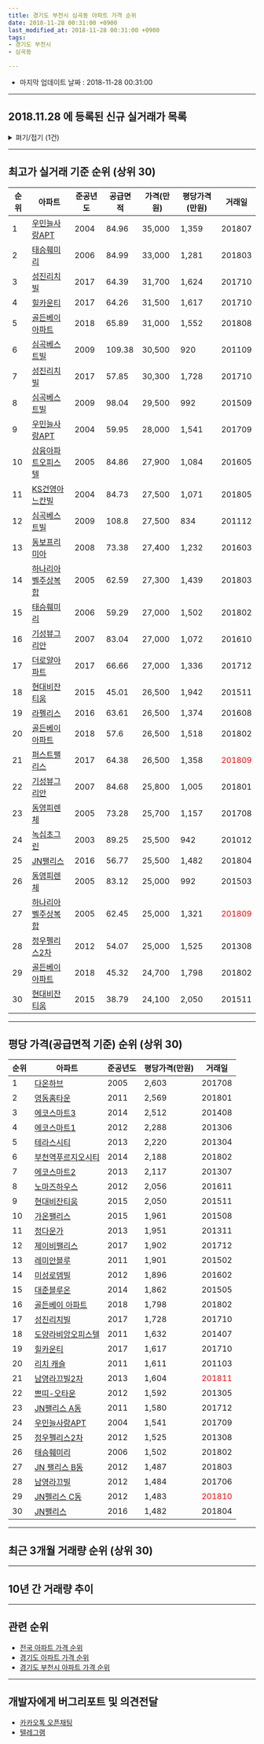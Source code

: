 ```yaml
---
title: 경기도 부천시 심곡동 아파트 가격 순위
date: 2018-11-28 00:31:00 +0900
last_modified_at: 2018-11-28 00:31:00 +0900
tags:
- 경기도 부천시
- 심곡동

---
```


* 마지막 업데이트 날짜 : 2018-11-28 00:31:00

---

## 2018.11.28 에 등록된 신규 실거래가 목록

<details>
<summary>펴기/접기 (1건)</summary>
<div markdown="1">

|아파트|준공년도|공급면적|가격(만원)|평당가격(만원)|거래일|
|---|---|---|---|---|---|
|[다온하브](https://search.naver.com/search.naver?query=%EA%B2%BD%EA%B8%B0%EB%8F%84+%EB%B6%80%EC%B2%9C%EC%8B%9C+%EC%8B%AC%EA%B3%A1%EB%8F%99+%EB%8B%A4%EC%98%A8%ED%95%98%EB%B8%8C)|2005|21.08|13,100|2,050|<span style="color:red">201810</span>|


</div>
</details>

---

## 최고가 실거래 기준 순위 (상위 30)


|순위|아파트|준공년도|공급면적|가격(만원)|평당가격(만원)|거래일|
|---|---|---|---|---|---|---|
|1|[우민늘사랑APT](https://search.naver.com/search.naver?query=%EA%B2%BD%EA%B8%B0%EB%8F%84+%EB%B6%80%EC%B2%9C%EC%8B%9C+%EC%8B%AC%EA%B3%A1%EB%8F%99+%EC%9A%B0%EB%AF%BC%EB%8A%98%EC%82%AC%EB%9E%91APT)|2004|84.96|35,000|1,359|201807|
|2|[태승훼미리](https://search.naver.com/search.naver?query=%EA%B2%BD%EA%B8%B0%EB%8F%84+%EB%B6%80%EC%B2%9C%EC%8B%9C+%EC%8B%AC%EA%B3%A1%EB%8F%99+%ED%83%9C%EC%8A%B9%ED%9B%BC%EB%AF%B8%EB%A6%AC)|2006|84.99|33,000|1,281|201803|
|3|[성진리치빌](https://search.naver.com/search.naver?query=%EA%B2%BD%EA%B8%B0%EB%8F%84+%EB%B6%80%EC%B2%9C%EC%8B%9C+%EC%8B%AC%EA%B3%A1%EB%8F%99+%EC%84%B1%EC%A7%84%EB%A6%AC%EC%B9%98%EB%B9%8C)|2017|64.39|31,700|1,624|201710|
|4|[힐카운티](https://search.naver.com/search.naver?query=%EA%B2%BD%EA%B8%B0%EB%8F%84+%EB%B6%80%EC%B2%9C%EC%8B%9C+%EC%8B%AC%EA%B3%A1%EB%8F%99+%ED%9E%90%EC%B9%B4%EC%9A%B4%ED%8B%B0)|2017|64.26|31,500|1,617|201710|
|5|[골든베이 아파트](https://search.naver.com/search.naver?query=%EA%B2%BD%EA%B8%B0%EB%8F%84+%EB%B6%80%EC%B2%9C%EC%8B%9C+%EC%8B%AC%EA%B3%A1%EB%8F%99+%EA%B3%A8%EB%93%A0%EB%B2%A0%EC%9D%B4+%EC%95%84%ED%8C%8C%ED%8A%B8)|2018|65.89|31,000|1,552|201808|
|6|[심곡베스트빌](https://search.naver.com/search.naver?query=%EA%B2%BD%EA%B8%B0%EB%8F%84+%EB%B6%80%EC%B2%9C%EC%8B%9C+%EC%8B%AC%EA%B3%A1%EB%8F%99+%EC%8B%AC%EA%B3%A1%EB%B2%A0%EC%8A%A4%ED%8A%B8%EB%B9%8C)|2009|109.38|30,500|920|201109|
|7|[성진리치빌](https://search.naver.com/search.naver?query=%EA%B2%BD%EA%B8%B0%EB%8F%84+%EB%B6%80%EC%B2%9C%EC%8B%9C+%EC%8B%AC%EA%B3%A1%EB%8F%99+%EC%84%B1%EC%A7%84%EB%A6%AC%EC%B9%98%EB%B9%8C)|2017|57.85|30,300|1,728|201710|
|8|[심곡베스트빌](https://search.naver.com/search.naver?query=%EA%B2%BD%EA%B8%B0%EB%8F%84+%EB%B6%80%EC%B2%9C%EC%8B%9C+%EC%8B%AC%EA%B3%A1%EB%8F%99+%EC%8B%AC%EA%B3%A1%EB%B2%A0%EC%8A%A4%ED%8A%B8%EB%B9%8C)|2009|98.04|29,500|992|201509|
|9|[우민늘사랑APT](https://search.naver.com/search.naver?query=%EA%B2%BD%EA%B8%B0%EB%8F%84+%EB%B6%80%EC%B2%9C%EC%8B%9C+%EC%8B%AC%EA%B3%A1%EB%8F%99+%EC%9A%B0%EB%AF%BC%EB%8A%98%EC%82%AC%EB%9E%91APT)|2004|59.95|28,000|1,541|201709|
|10|[삼융아파트오피스텔](https://search.naver.com/search.naver?query=%EA%B2%BD%EA%B8%B0%EB%8F%84+%EB%B6%80%EC%B2%9C%EC%8B%9C+%EC%8B%AC%EA%B3%A1%EB%8F%99+%EC%82%BC%EC%9C%B5%EC%95%84%ED%8C%8C%ED%8A%B8%EC%98%A4%ED%94%BC%EC%8A%A4%ED%85%94)|2005|84.86|27,900|1,084|201605|
|11|[KS건영아느칸빌](https://search.naver.com/search.naver?query=%EA%B2%BD%EA%B8%B0%EB%8F%84+%EB%B6%80%EC%B2%9C%EC%8B%9C+%EC%8B%AC%EA%B3%A1%EB%8F%99+KS%EA%B1%B4%EC%98%81%EC%95%84%EB%8A%90%EC%B9%B8%EB%B9%8C)|2004|84.73|27,500|1,071|201805|
|12|[심곡베스트빌](https://search.naver.com/search.naver?query=%EA%B2%BD%EA%B8%B0%EB%8F%84+%EB%B6%80%EC%B2%9C%EC%8B%9C+%EC%8B%AC%EA%B3%A1%EB%8F%99+%EC%8B%AC%EA%B3%A1%EB%B2%A0%EC%8A%A4%ED%8A%B8%EB%B9%8C)|2009|108.8|27,500|834|201112|
|13|[동보프리미아](https://search.naver.com/search.naver?query=%EA%B2%BD%EA%B8%B0%EB%8F%84+%EB%B6%80%EC%B2%9C%EC%8B%9C+%EC%8B%AC%EA%B3%A1%EB%8F%99+%EB%8F%99%EB%B3%B4%ED%94%84%EB%A6%AC%EB%AF%B8%EC%95%84)|2008|73.38|27,400|1,232|201603|
|14|[하나리아벨주상복합](https://search.naver.com/search.naver?query=%EA%B2%BD%EA%B8%B0%EB%8F%84+%EB%B6%80%EC%B2%9C%EC%8B%9C+%EC%8B%AC%EA%B3%A1%EB%8F%99+%ED%95%98%EB%82%98%EB%A6%AC%EC%95%84%EB%B2%A8%EC%A3%BC%EC%83%81%EB%B3%B5%ED%95%A9)|2005|62.59|27,300|1,439|201803|
|15|[태승훼미리](https://search.naver.com/search.naver?query=%EA%B2%BD%EA%B8%B0%EB%8F%84+%EB%B6%80%EC%B2%9C%EC%8B%9C+%EC%8B%AC%EA%B3%A1%EB%8F%99+%ED%83%9C%EC%8A%B9%ED%9B%BC%EB%AF%B8%EB%A6%AC)|2006|59.29|27,000|1,502|201802|
|16|[기성뷰그리안](https://search.naver.com/search.naver?query=%EA%B2%BD%EA%B8%B0%EB%8F%84+%EB%B6%80%EC%B2%9C%EC%8B%9C+%EC%8B%AC%EA%B3%A1%EB%8F%99+%EA%B8%B0%EC%84%B1%EB%B7%B0%EA%B7%B8%EB%A6%AC%EC%95%88)|2007|83.04|27,000|1,072|201610|
|17|[더로얄아파트](https://search.naver.com/search.naver?query=%EA%B2%BD%EA%B8%B0%EB%8F%84+%EB%B6%80%EC%B2%9C%EC%8B%9C+%EC%8B%AC%EA%B3%A1%EB%8F%99+%EB%8D%94%EB%A1%9C%EC%96%84%EC%95%84%ED%8C%8C%ED%8A%B8)|2017|66.66|27,000|1,336|201712|
|18|[현대비잔티움](https://search.naver.com/search.naver?query=%EA%B2%BD%EA%B8%B0%EB%8F%84+%EB%B6%80%EC%B2%9C%EC%8B%9C+%EC%8B%AC%EA%B3%A1%EB%8F%99+%ED%98%84%EB%8C%80%EB%B9%84%EC%9E%94%ED%8B%B0%EC%9B%80)|2015|45.01|26,500|1,942|201511|
|19|[라펠리스](https://search.naver.com/search.naver?query=%EA%B2%BD%EA%B8%B0%EB%8F%84+%EB%B6%80%EC%B2%9C%EC%8B%9C+%EC%8B%AC%EA%B3%A1%EB%8F%99+%EB%9D%BC%ED%8E%A0%EB%A6%AC%EC%8A%A4)|2016|63.61|26,500|1,374|201608|
|20|[골든베이 아파트](https://search.naver.com/search.naver?query=%EA%B2%BD%EA%B8%B0%EB%8F%84+%EB%B6%80%EC%B2%9C%EC%8B%9C+%EC%8B%AC%EA%B3%A1%EB%8F%99+%EA%B3%A8%EB%93%A0%EB%B2%A0%EC%9D%B4+%EC%95%84%ED%8C%8C%ED%8A%B8)|2018|57.6|26,500|1,518|201802|
|21|[퍼스트팰리스](https://search.naver.com/search.naver?query=%EA%B2%BD%EA%B8%B0%EB%8F%84+%EB%B6%80%EC%B2%9C%EC%8B%9C+%EC%8B%AC%EA%B3%A1%EB%8F%99+%ED%8D%BC%EC%8A%A4%ED%8A%B8%ED%8C%B0%EB%A6%AC%EC%8A%A4)|2017|64.38|26,500|1,358|<span style="color:red">201809</span>|
|22|[기성뷰그리안](https://search.naver.com/search.naver?query=%EA%B2%BD%EA%B8%B0%EB%8F%84+%EB%B6%80%EC%B2%9C%EC%8B%9C+%EC%8B%AC%EA%B3%A1%EB%8F%99+%EA%B8%B0%EC%84%B1%EB%B7%B0%EA%B7%B8%EB%A6%AC%EC%95%88)|2007|84.68|25,800|1,005|201801|
|23|[동영피렌체](https://search.naver.com/search.naver?query=%EA%B2%BD%EA%B8%B0%EB%8F%84+%EB%B6%80%EC%B2%9C%EC%8B%9C+%EC%8B%AC%EA%B3%A1%EB%8F%99+%EB%8F%99%EC%98%81%ED%94%BC%EB%A0%8C%EC%B2%B4)|2005|73.28|25,700|1,157|201708|
|24|[녹십초그린](https://search.naver.com/search.naver?query=%EA%B2%BD%EA%B8%B0%EB%8F%84+%EB%B6%80%EC%B2%9C%EC%8B%9C+%EC%8B%AC%EA%B3%A1%EB%8F%99+%EB%85%B9%EC%8B%AD%EC%B4%88%EA%B7%B8%EB%A6%B0)|2003|89.25|25,500|942|201012|
|25|[JN팰리스](https://search.naver.com/search.naver?query=%EA%B2%BD%EA%B8%B0%EB%8F%84+%EB%B6%80%EC%B2%9C%EC%8B%9C+%EC%8B%AC%EA%B3%A1%EB%8F%99+JN%ED%8C%B0%EB%A6%AC%EC%8A%A4)|2016|56.77|25,500|1,482|201804|
|26|[동영피렌체](https://search.naver.com/search.naver?query=%EA%B2%BD%EA%B8%B0%EB%8F%84+%EB%B6%80%EC%B2%9C%EC%8B%9C+%EC%8B%AC%EA%B3%A1%EB%8F%99+%EB%8F%99%EC%98%81%ED%94%BC%EB%A0%8C%EC%B2%B4)|2005|83.12|25,000|992|201503|
|27|[하나리아벨주상복합](https://search.naver.com/search.naver?query=%EA%B2%BD%EA%B8%B0%EB%8F%84+%EB%B6%80%EC%B2%9C%EC%8B%9C+%EC%8B%AC%EA%B3%A1%EB%8F%99+%ED%95%98%EB%82%98%EB%A6%AC%EC%95%84%EB%B2%A8%EC%A3%BC%EC%83%81%EB%B3%B5%ED%95%A9)|2005|62.45|25,000|1,321|<span style="color:red">201809</span>|
|28|[정우펠리스2차](https://search.naver.com/search.naver?query=%EA%B2%BD%EA%B8%B0%EB%8F%84+%EB%B6%80%EC%B2%9C%EC%8B%9C+%EC%8B%AC%EA%B3%A1%EB%8F%99+%EC%A0%95%EC%9A%B0%ED%8E%A0%EB%A6%AC%EC%8A%A42%EC%B0%A8)|2012|54.07|25,000|1,525|201308|
|29|[골든베이 아파트](https://search.naver.com/search.naver?query=%EA%B2%BD%EA%B8%B0%EB%8F%84+%EB%B6%80%EC%B2%9C%EC%8B%9C+%EC%8B%AC%EA%B3%A1%EB%8F%99+%EA%B3%A8%EB%93%A0%EB%B2%A0%EC%9D%B4+%EC%95%84%ED%8C%8C%ED%8A%B8)|2018|45.32|24,700|1,798|201802|
|30|[현대비잔티움](https://search.naver.com/search.naver?query=%EA%B2%BD%EA%B8%B0%EB%8F%84+%EB%B6%80%EC%B2%9C%EC%8B%9C+%EC%8B%AC%EA%B3%A1%EB%8F%99+%ED%98%84%EB%8C%80%EB%B9%84%EC%9E%94%ED%8B%B0%EC%9B%80)|2015|38.79|24,100|2,050|201511|


---

## 평당 가격(공급면적 기준) 순위 (상위 30)


|순위|아파트|준공년도|평당가격(만원)|거래일|
|---|---|---|---|---|
|1|[다온하브](https://search.naver.com/search.naver?query=%EA%B2%BD%EA%B8%B0%EB%8F%84+%EB%B6%80%EC%B2%9C%EC%8B%9C+%EC%8B%AC%EA%B3%A1%EB%8F%99+%EB%8B%A4%EC%98%A8%ED%95%98%EB%B8%8C)|2005|2,603|201708|
|2|[영동홈타운](https://search.naver.com/search.naver?query=%EA%B2%BD%EA%B8%B0%EB%8F%84+%EB%B6%80%EC%B2%9C%EC%8B%9C+%EC%8B%AC%EA%B3%A1%EB%8F%99+%EC%98%81%EB%8F%99%ED%99%88%ED%83%80%EC%9A%B4)|2011|2,569|201801|
|3|[에코스마트3](https://search.naver.com/search.naver?query=%EA%B2%BD%EA%B8%B0%EB%8F%84+%EB%B6%80%EC%B2%9C%EC%8B%9C+%EC%8B%AC%EA%B3%A1%EB%8F%99+%EC%97%90%EC%BD%94%EC%8A%A4%EB%A7%88%ED%8A%B83)|2014|2,512|201408|
|4|[에코스마트1](https://search.naver.com/search.naver?query=%EA%B2%BD%EA%B8%B0%EB%8F%84+%EB%B6%80%EC%B2%9C%EC%8B%9C+%EC%8B%AC%EA%B3%A1%EB%8F%99+%EC%97%90%EC%BD%94%EC%8A%A4%EB%A7%88%ED%8A%B81)|2012|2,288|201306|
|5|[테라스시티](https://search.naver.com/search.naver?query=%EA%B2%BD%EA%B8%B0%EB%8F%84+%EB%B6%80%EC%B2%9C%EC%8B%9C+%EC%8B%AC%EA%B3%A1%EB%8F%99+%ED%85%8C%EB%9D%BC%EC%8A%A4%EC%8B%9C%ED%8B%B0)|2013|2,220|201304|
|6|[부천역푸르지오시티](https://search.naver.com/search.naver?query=%EA%B2%BD%EA%B8%B0%EB%8F%84+%EB%B6%80%EC%B2%9C%EC%8B%9C+%EC%8B%AC%EA%B3%A1%EB%8F%99+%EB%B6%80%EC%B2%9C%EC%97%AD%ED%91%B8%EB%A5%B4%EC%A7%80%EC%98%A4%EC%8B%9C%ED%8B%B0)|2014|2,188|201802|
|7|[에코스마트2](https://search.naver.com/search.naver?query=%EA%B2%BD%EA%B8%B0%EB%8F%84+%EB%B6%80%EC%B2%9C%EC%8B%9C+%EC%8B%AC%EA%B3%A1%EB%8F%99+%EC%97%90%EC%BD%94%EC%8A%A4%EB%A7%88%ED%8A%B82)|2013|2,117|201307|
|8|[노마즈하우스](https://search.naver.com/search.naver?query=%EA%B2%BD%EA%B8%B0%EB%8F%84+%EB%B6%80%EC%B2%9C%EC%8B%9C+%EC%8B%AC%EA%B3%A1%EB%8F%99+%EB%85%B8%EB%A7%88%EC%A6%88%ED%95%98%EC%9A%B0%EC%8A%A4)|2012|2,056|201611|
|9|[현대비잔티움](https://search.naver.com/search.naver?query=%EA%B2%BD%EA%B8%B0%EB%8F%84+%EB%B6%80%EC%B2%9C%EC%8B%9C+%EC%8B%AC%EA%B3%A1%EB%8F%99+%ED%98%84%EB%8C%80%EB%B9%84%EC%9E%94%ED%8B%B0%EC%9B%80)|2015|2,050|201511|
|10|[가온팰리스](https://search.naver.com/search.naver?query=%EA%B2%BD%EA%B8%B0%EB%8F%84+%EB%B6%80%EC%B2%9C%EC%8B%9C+%EC%8B%AC%EA%B3%A1%EB%8F%99+%EA%B0%80%EC%98%A8%ED%8C%B0%EB%A6%AC%EC%8A%A4)|2015|1,961|201508|
|11|[정다운가](https://search.naver.com/search.naver?query=%EA%B2%BD%EA%B8%B0%EB%8F%84+%EB%B6%80%EC%B2%9C%EC%8B%9C+%EC%8B%AC%EA%B3%A1%EB%8F%99+%EC%A0%95%EB%8B%A4%EC%9A%B4%EA%B0%80)|2013|1,951|201311|
|12|[제이비팰리스](https://search.naver.com/search.naver?query=%EA%B2%BD%EA%B8%B0%EB%8F%84+%EB%B6%80%EC%B2%9C%EC%8B%9C+%EC%8B%AC%EA%B3%A1%EB%8F%99+%EC%A0%9C%EC%9D%B4%EB%B9%84%ED%8C%B0%EB%A6%AC%EC%8A%A4)|2017|1,902|201712|
|13|[레미안블루](https://search.naver.com/search.naver?query=%EA%B2%BD%EA%B8%B0%EB%8F%84+%EB%B6%80%EC%B2%9C%EC%8B%9C+%EC%8B%AC%EA%B3%A1%EB%8F%99+%EB%A0%88%EB%AF%B8%EC%95%88%EB%B8%94%EB%A3%A8)|2011|1,901|201502|
|14|[미성로뎀빌](https://search.naver.com/search.naver?query=%EA%B2%BD%EA%B8%B0%EB%8F%84+%EB%B6%80%EC%B2%9C%EC%8B%9C+%EC%8B%AC%EA%B3%A1%EB%8F%99+%EB%AF%B8%EC%84%B1%EB%A1%9C%EB%8E%80%EB%B9%8C)|2012|1,896|201602|
|15|[대준블루온](https://search.naver.com/search.naver?query=%EA%B2%BD%EA%B8%B0%EB%8F%84+%EB%B6%80%EC%B2%9C%EC%8B%9C+%EC%8B%AC%EA%B3%A1%EB%8F%99+%EB%8C%80%EC%A4%80%EB%B8%94%EB%A3%A8%EC%98%A8)|2014|1,862|201505|
|16|[골든베이 아파트](https://search.naver.com/search.naver?query=%EA%B2%BD%EA%B8%B0%EB%8F%84+%EB%B6%80%EC%B2%9C%EC%8B%9C+%EC%8B%AC%EA%B3%A1%EB%8F%99+%EA%B3%A8%EB%93%A0%EB%B2%A0%EC%9D%B4+%EC%95%84%ED%8C%8C%ED%8A%B8)|2018|1,798|201802|
|17|[성진리치빌](https://search.naver.com/search.naver?query=%EA%B2%BD%EA%B8%B0%EB%8F%84+%EB%B6%80%EC%B2%9C%EC%8B%9C+%EC%8B%AC%EA%B3%A1%EB%8F%99+%EC%84%B1%EC%A7%84%EB%A6%AC%EC%B9%98%EB%B9%8C)|2017|1,728|201710|
|18|[도양라비앙오피스텔](https://search.naver.com/search.naver?query=%EA%B2%BD%EA%B8%B0%EB%8F%84+%EB%B6%80%EC%B2%9C%EC%8B%9C+%EC%8B%AC%EA%B3%A1%EB%8F%99+%EB%8F%84%EC%96%91%EB%9D%BC%EB%B9%84%EC%95%99%EC%98%A4%ED%94%BC%EC%8A%A4%ED%85%94)|2011|1,632|201407|
|19|[힐카운티](https://search.naver.com/search.naver?query=%EA%B2%BD%EA%B8%B0%EB%8F%84+%EB%B6%80%EC%B2%9C%EC%8B%9C+%EC%8B%AC%EA%B3%A1%EB%8F%99+%ED%9E%90%EC%B9%B4%EC%9A%B4%ED%8B%B0)|2017|1,617|201710|
|20|[리치 캐슬](https://search.naver.com/search.naver?query=%EA%B2%BD%EA%B8%B0%EB%8F%84+%EB%B6%80%EC%B2%9C%EC%8B%9C+%EC%8B%AC%EA%B3%A1%EB%8F%99+%EB%A6%AC%EC%B9%98+%EC%BA%90%EC%8A%AC)|2011|1,611|201103|
|21|[남영라끄빌2차](https://search.naver.com/search.naver?query=%EA%B2%BD%EA%B8%B0%EB%8F%84+%EB%B6%80%EC%B2%9C%EC%8B%9C+%EC%8B%AC%EA%B3%A1%EB%8F%99+%EB%82%A8%EC%98%81%EB%9D%BC%EB%81%84%EB%B9%8C2%EC%B0%A8)|2013|1,604|<span style="color:red">201811</span>|
|22|[쁘띠-오타운](https://search.naver.com/search.naver?query=%EA%B2%BD%EA%B8%B0%EB%8F%84+%EB%B6%80%EC%B2%9C%EC%8B%9C+%EC%8B%AC%EA%B3%A1%EB%8F%99+%EC%81%98%EB%9D%A0-%EC%98%A4%ED%83%80%EC%9A%B4)|2012|1,592|201305|
|23|[JN팰리스 A동](https://search.naver.com/search.naver?query=%EA%B2%BD%EA%B8%B0%EB%8F%84+%EB%B6%80%EC%B2%9C%EC%8B%9C+%EC%8B%AC%EA%B3%A1%EB%8F%99+JN%ED%8C%B0%EB%A6%AC%EC%8A%A4+A%EB%8F%99)|2011|1,580|201712|
|24|[우민늘사랑APT](https://search.naver.com/search.naver?query=%EA%B2%BD%EA%B8%B0%EB%8F%84+%EB%B6%80%EC%B2%9C%EC%8B%9C+%EC%8B%AC%EA%B3%A1%EB%8F%99+%EC%9A%B0%EB%AF%BC%EB%8A%98%EC%82%AC%EB%9E%91APT)|2004|1,541|201709|
|25|[정우펠리스2차](https://search.naver.com/search.naver?query=%EA%B2%BD%EA%B8%B0%EB%8F%84+%EB%B6%80%EC%B2%9C%EC%8B%9C+%EC%8B%AC%EA%B3%A1%EB%8F%99+%EC%A0%95%EC%9A%B0%ED%8E%A0%EB%A6%AC%EC%8A%A42%EC%B0%A8)|2012|1,525|201308|
|26|[태승훼미리](https://search.naver.com/search.naver?query=%EA%B2%BD%EA%B8%B0%EB%8F%84+%EB%B6%80%EC%B2%9C%EC%8B%9C+%EC%8B%AC%EA%B3%A1%EB%8F%99+%ED%83%9C%EC%8A%B9%ED%9B%BC%EB%AF%B8%EB%A6%AC)|2006|1,502|201802|
|27|[JN 팰리스 B동](https://search.naver.com/search.naver?query=%EA%B2%BD%EA%B8%B0%EB%8F%84+%EB%B6%80%EC%B2%9C%EC%8B%9C+%EC%8B%AC%EA%B3%A1%EB%8F%99+JN+%ED%8C%B0%EB%A6%AC%EC%8A%A4+B%EB%8F%99)|2012|1,487|201803|
|28|[남영라끄빌](https://search.naver.com/search.naver?query=%EA%B2%BD%EA%B8%B0%EB%8F%84+%EB%B6%80%EC%B2%9C%EC%8B%9C+%EC%8B%AC%EA%B3%A1%EB%8F%99+%EB%82%A8%EC%98%81%EB%9D%BC%EB%81%84%EB%B9%8C)|2012|1,484|201706|
|29|[JN펠리스 C동](https://search.naver.com/search.naver?query=%EA%B2%BD%EA%B8%B0%EB%8F%84+%EB%B6%80%EC%B2%9C%EC%8B%9C+%EC%8B%AC%EA%B3%A1%EB%8F%99+JN%ED%8E%A0%EB%A6%AC%EC%8A%A4+C%EB%8F%99)|2012|1,483|<span style="color:red">201810</span>|
|30|[JN팰리스](https://search.naver.com/search.naver?query=%EA%B2%BD%EA%B8%B0%EB%8F%84+%EB%B6%80%EC%B2%9C%EC%8B%9C+%EC%8B%AC%EA%B3%A1%EB%8F%99+JN%ED%8C%B0%EB%A6%AC%EC%8A%A4)|2016|1,482|201804|


---

## 최근 3개월 거래량 순위 (상위 30)


<div style="width:100%;">
    <canvas id="deal_count_ranking" height="250"></canvas>
</div>


<script>
new Chart(document.getElementById("deal_count_ranking"), {
    type: 'horizontalBar',
    data: {
        labels: ['다온하브', '태강2동', '쁘띠-오타운', '남영라끄빌2차', '하나리아벨주상복합', '삼융', '오성', '기성뷰그리안', 'JN펠리스 C동', '테라스시티', '정다운가', '에코스마트3', '부천역푸르지오시티', '가온팰리스', '퍼스트팰리스'],
        datasets: [{
            label: '실거래 수',
            data: [3, 2, 2, 2, 1, 1, 1, 1, 1, 1, 1, 1, 1, 1, 1],
            borderColor: "rgba(255, 0, 128, 1)",
            backgroundColor: "rgba(255, 0, 128, 0.5)",
            fill: false,
        }]
    },
    options: {
        responsive: true,
        title: {
            display: true,
            text: '최근 3개월 거래량 순위'
        },
        tooltips: {
            mode: 'index',
            intersect: false,
            callbacks: {
                title: function(tooltipItems, data) {
                    return "실거래 수:";
                },
                label: function(tooltipItem, data) {
                    return data.labels[tooltipItem.index] + ": " + tooltipItem.xLabel;
                }
            }
        },
        hover: {
            mode: 'nearest',
            intersect: true
        },
        scales: {
            xAxes: [{
                display: true,
                scaleLabel: {
                    display: true,
                    labelString: '실거래 수'
                },
                ticks: {
                    suggestedMin: 0,
                }
            }],
            yAxes: [{
                display: true,
                ticks: {
                    autoSkip: false,
                    callback: function(value, index, values) {
                        if (value.length > 15)
                            return value.substr(0, 13) + "...";
                        else
                            return value;
                    }
                },
                scaleLabel: {
                    display: false,
                }
            }]
        }
    }
});

</script>


---

## 10년 간 거래량 추이


<div style="width:100%;">
    <canvas id="deal_progress" height="250"></canvas>
</div>

<script>
new Chart(document.getElementById("deal_progress"), {
    type: 'line',
    data: {
        labels: ['200811','200812','200901','200902','200903','200904','200905','200906','200907','200908','200909','200910','200911','200912','201001','201002','201003','201004','201005','201006','201007','201008','201009','201010','201011','201012','201101','201102','201103','201104','201105','201106','201107','201108','201109','201110','201111','201112','201201','201202','201203','201204','201205','201206','201207','201208','201209','201210','201211','201212','201301','201302','201303','201304','201305','201306','201307','201308','201309','201310','201311','201312','201401','201402','201403','201404','201405','201406','201407','201408','201409','201410','201411','201412','201501','201502','201503','201504','201505','201506','201507','201508','201509','201510','201511','201512','201601','201602','201603','201604','201605','201606','201607','201608','201609','201610','201611','201612','201701','201702','201703','201704','201705','201706','201707','201708','201709','201710','201711','201712','201801','201802','201803','201804','201805','201806','201807','201808','201809','201810','201811'],
        datasets: [{
            label: '실거래 수',
            pointRadius: 1,
            data: [1, 0, 0, 3, 2, 7, 6, 2, 5, 7, 6, 3, 3, 0, 4, 5, 12, 1, 6, 2, 2, 2, 5, 5, 4, 4, 1, 10, 21, 18, 5, 6, 4, 3, 2, 7, 2, 4, 7, 6, 5, 10, 1, 2, 0, 9, 8, 14, 11, 4, 7, 7, 15, 17, 18, 11, 6, 7, 10, 9, 12, 19, 27, 14, 11, 4, 6, 9, 15, 16, 13, 31, 16, 11, 15, 13, 21, 28, 51, 15, 12, 20, 59, 12, 11, 11, 11, 10, 28, 13, 10, 9, 20, 10, 9, 22, 13, 8, 14, 14, 15, 12, 21, 19, 7, 11, 11, 15, 13, 19, 14, 12, 26, 13, 10, 5, 12, 16, 8, 8, 4],
            borderColor: "rgba(255, 201, 14, 1)",
            backgroundColor: "rgba(255, 201, 14, 0.5)",
            fill: true,
        }]
    },
    options: {
        responsive: true,
        title: {
            display: true,
            text: '10년간 거래량 추이'
        },
        tooltips: {
            mode: 'index',
            intersect: false,
        },
        hover: {
            mode: 'nearest',
            intersect: true
        },
        scales: {
            xAxes: [{
                display: true,
                scaleLabel: {
                    display: true,
                    labelString: '년/월'
                }
            }],
            yAxes: [{
                display: true,
                ticks: {
                    suggestedMin: 0,
                },
                scaleLabel: {
                    display: true,
                    labelString: '실거래 수'
                }
            }]
        }
    }
});

</script>


---

## 관련 순위

- [전국 아파트 가격 순위](https://inasie.github.io/apt-ranking/전국)
- [경기도 아파트 가격 순위](https://inasie.github.io/apt-ranking/경기도)
- [경기도 부천시 아파트 가격 순위](https://inasie.github.io/apt-ranking/경기도-부천시)


---

## 개발자에게 버그리포트 및 의견전달

- [카카오톡 오픈채팅](https://open.kakao.com/o/gLJUAP4)
- [텔레그램](https://t.me/inasie)


